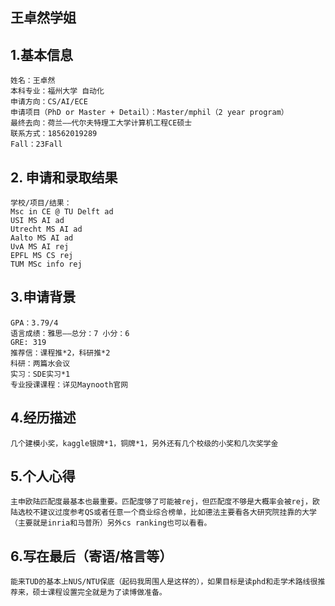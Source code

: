 ## 王卓然学姐

## 1.基本信息
    姓名：王卓然
    本科专业：福州大学 自动化
    申请方向：CS/AI/ECE
    申请项目（PhD or Master + Detail）：Master/mphil（2 year program）
    最终去向：荷兰——代尔夫特理工大学计算机工程CE硕士
    联系方式：18562019289
    Fall：23Fall

## 2. 申请和录取结果
    学校/项目/结果：
    Msc in CE @ TU Delft ad
    USI MS AI ad
    Utrecht MS AI ad
    Aalto MS AI ad
    UvA MS AI rej
    EPFL MS CS rej
    TUM MSc info rej

## 3.申请背景
    GPA：3.79/4
    语言成绩：雅思——总分：7 小分：6 
    GRE: 319
    推荐信：课程推*2，科研推*2
    科研：两篇水会议
    实习：SDE实习*1
    专业授课课程：详见Maynooth官网

## 4.经历描述
    几个建模小奖，kaggle银牌*1，铜牌*1，另外还有几个校级的小奖和几次奖学金


## 5.个人心得
    主申欧陆匹配度最基本也最重要。匹配度够了可能被rej，但匹配度不够是大概率会被rej，欧陆选校不建议过度参考QS或者任意一个商业综合榜单，比如德法主要看各大研究院挂靠的大学（主要就是inria和马普所）另外cs ranking也可以看看。

## 6.写在最后（寄语/格言等）
    能来TUD的基本上NUS/NTU保底（起码我周围人是这样的），如果目标是读phd和走学术路线很推荐来，硕士课程设置完全就是为了读博做准备。
